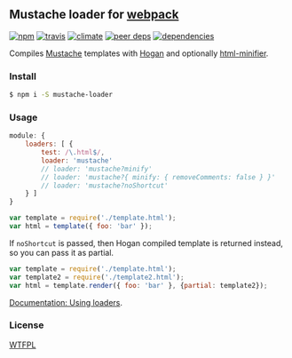 ## Mustache loader for [webpack](https://webpack.github.io/)

[![npm](http://img.shields.io/npm/v/mustache-loader.svg?style=flat-square)](https://www.npmjs.org/package/mustache-loader)
[![travis](http://img.shields.io/travis/deepsweet/mustache-loader.svg?style=flat-square)](https://travis-ci.org/deepsweet/mustache-loader)
[![climate](http://img.shields.io/codeclimate/github/deepsweet/mustache-loader.svg?style=flat-square)](https://codeclimate.com/github/deepsweet/mustache-loader/code)
[![peer deps](http://img.shields.io/david/peer/deepsweet/mustache-loader.svg?style=flat-square)](https://david-dm.org/deepsweet/mustache-loader#info=peerDependencies)
[![dependencies](http://img.shields.io/david/peer/deepsweet/mustache-loader.svg?style=flat-square)](https://david-dm.org/deepsweet/mustache-loader#info=dependencies)

Compiles [Mustache](https://mustache.github.io/) templates with [Hogan](https://twitter.github.io/hogan.js/) and optionally [html-minifier](https://github.com/kangax/html-minifier).

### Install

```sh
$ npm i -S mustache-loader
```

### Usage

```javascript
module: {
    loaders: [ {
        test: /\.html$/,
        loader: 'mustache'
        // loader: 'mustache?minify'
        // loader: 'mustache?{ minify: { removeComments: false } }'
        // loader: 'mustache?noShortcut'
    } ]
}
```

```javascript
var template = require('./template.html');
var html = template({ foo: 'bar' });
```

If `noShortcut` is passed, then Hogan compiled template is returned instead, so
you can pass it as partial.

```javascript
var template = require('./template.html');
var template2 = require('./template2.html');
var html = template.render({ foo: 'bar' }, {partial: template2});
```

[Documentation: Using loaders](https://webpack.github.io/docs/using-loaders.html).

### License
[WTFPL](http://www.wtfpl.net/wp-content/uploads/2012/12/wtfpl-strip.jpg)

